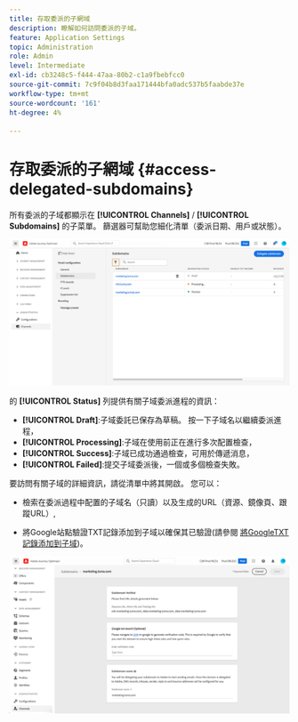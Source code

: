 ```yaml
---
title: 存取委派的子網域
description: 瞭解如何訪問委派的子域。
feature: Application Settings
topic: Administration
role: Admin
level: Intermediate
exl-id: cb3248c5-f444-47aa-80b2-c1a9fbebfcc0
source-git-commit: 7c9f04b8d3faa171444bfa0adc537b5faabde37e
workflow-type: tm+mt
source-wordcount: '161'
ht-degree: 4%

---
```


# 存取委派的子網域 {#access-delegated-subdomains}

所有委派的子域都顯示在 **[!UICONTROL Channels]** / **[!UICONTROL Subdomains]** 的子菜單。 篩選器可幫助您細化清單（委派日期、用戶或狀態）。

![](assets/subdomain-list.png)

的 **[!UICONTROL Status]** 列提供有關子域委派進程的資訊：

* **[!UICONTROL Draft]**:子域委託已保存為草稿。 按一下子域名以繼續委派進程，
* **[!UICONTROL Processing]**:子域在使用前正在進行多次配置檢查，
* **[!UICONTROL Success]**:子域已成功通過檢查，可用於傳遞消息，
* **[!UICONTROL Failed]**:提交子域委派後，一個或多個檢查失敗。

要訪問有關子域的詳細資訊，請從清單中將其開啟。 您可以：

* 檢索在委派過程中配置的子域名（只讀）以及生成的URL（資源、鏡像頁、跟蹤URL）,

* 將Google站點驗證TXT記錄添加到子域以確保其已驗證(請參閱 [將GoogleTXT記錄添加到子域](google-txt.md))。

![](assets/subdomain-delegated.png)
